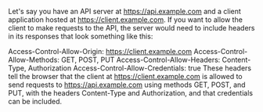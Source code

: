 Let's say you have an API server at https://api.example.com and a client application hosted at
https://client.example.com. If you want to allow the client to make requests to the API, the server
would need to include headers in its responses that look something like this:

Access-Control-Allow-Origin: https://client.example.com
Access-Control-Allow-Methods: GET, POST, PUT
Access-Control-Allow-Headers: Content-Type, Authorization
Access-Control-Allow-Credentials: true
These headers tell the browser that the client at https://client.example.com is allowed to send requests to https://api.example.com using methods GET, POST, and PUT, with the headers Content-Type and Authorization, and that credentials can be included.
